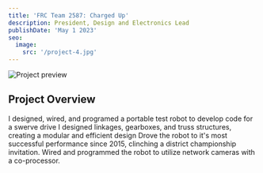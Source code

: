 ```yaml
---
title: 'FRC Team 2587: Charged Up'
description: President, Design and Electronics Lead
publishDate: 'May 1 2023'
seo:
  image:
    src: '/project-4.jpg'
---
```


![Project preview](/project-4.jpg)

## Project Overview
I designed, wired, and programed a portable test robot to develop code for a swerve drive
I designed linkages, gearboxes, and truss structures, creating a modular and efficient design
Drove the robot to it's most successful performance since 2015, clinching a district championship invitation.
Wired and programmed the robot to utilize network cameras with a co-processor.